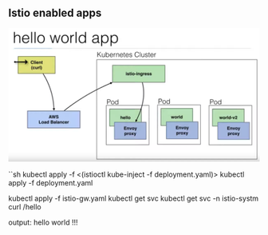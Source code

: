 
## Istio enabled apps
![Test Image ](IstioEnabledApps.png)



``sh
kubectl apply -f <(istioctl kube-inject -f deployment.yaml)>
kubectl apply -f deployment.yaml

kubectl apply -f istio-gw.yaml
kubectl get svc
kubectl get svc -n istio-systm
curl <load balancer>/hello

output: hello world !!!
